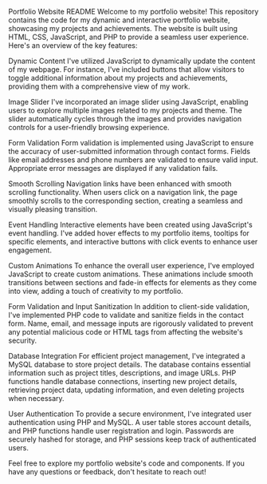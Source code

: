 Portfolio Website README
Welcome to my portfolio website! This repository contains the code for my dynamic and interactive portfolio website, showcasing my projects and achievements. The website is built using HTML, CSS, JavaScript, and PHP to provide a seamless user experience. Here's an overview of the key features:

Dynamic Content
I've utilized JavaScript to dynamically update the content of my webpage. For instance, I've included buttons that allow visitors to toggle additional information about my projects and achievements, providing them with a comprehensive view of my work.

Image Slider
I've incorporated an image slider using JavaScript, enabling users to explore multiple images related to my projects and theme. The slider automatically cycles through the images and provides navigation controls for a user-friendly browsing experience.

Form Validation
Form validation is implemented using JavaScript to ensure the accuracy of user-submitted information through contact forms. Fields like email addresses and phone numbers are validated to ensure valid input. Appropriate error messages are displayed if any validation fails.

Smooth Scrolling
Navigation links have been enhanced with smooth scrolling functionality. When users click on a navigation link, the page smoothly scrolls to the corresponding section, creating a seamless and visually pleasing transition.

Event Handling
Interactive elements have been created using JavaScript's event handling. I've added hover effects to my portfolio items, tooltips for specific elements, and interactive buttons with click events to enhance user engagement.

Custom Animations
To enhance the overall user experience, I've employed JavaScript to create custom animations. These animations include smooth transitions between sections and fade-in effects for elements as they come into view, adding a touch of creativity to my portfolio.

Form Validation and Input Sanitization
In addition to client-side validation, I've implemented PHP code to validate and sanitize fields in the contact form. Name, email, and message inputs are rigorously validated to prevent any potential malicious code or HTML tags from affecting the website's security.

Database Integration
For efficient project management, I've integrated a MySQL database to store project details. The database contains essential information such as project titles, descriptions, and image URLs. PHP functions handle database connections, inserting new project details, retrieving project data, updating information, and even deleting projects when necessary.

User Authentication
To provide a secure environment, I've integrated user authentication using PHP and MySQL. A user table stores account details, and PHP functions handle user registration and login. Passwords are securely hashed for storage, and PHP sessions keep track of authenticated users.

Feel free to explore my portfolio website's code and components. If you have any questions or feedback, don't hesitate to reach out!